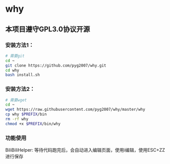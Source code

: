# why
## 本项目遵守GPL3.0协议开源
### 安装方法1：
```bash
# 需要git
cd ~
git clone https://github.com/pyg2007/why.git
cd why
bash install.sh
```
### 安装方法2：
```bash
# 需要wget
cd ~
wget https://raw.githubusercontent.com/pyg2007/why/master/why
cp why $PREFIX/bin
rm -rf why
chmod +x $PREFIX/bin/why
```
### 功能使用
BiliBiliHelper:
等待代码跑完后，会自动进入编辑页面，使用i编辑，使用ESC+ZZ进行保存
